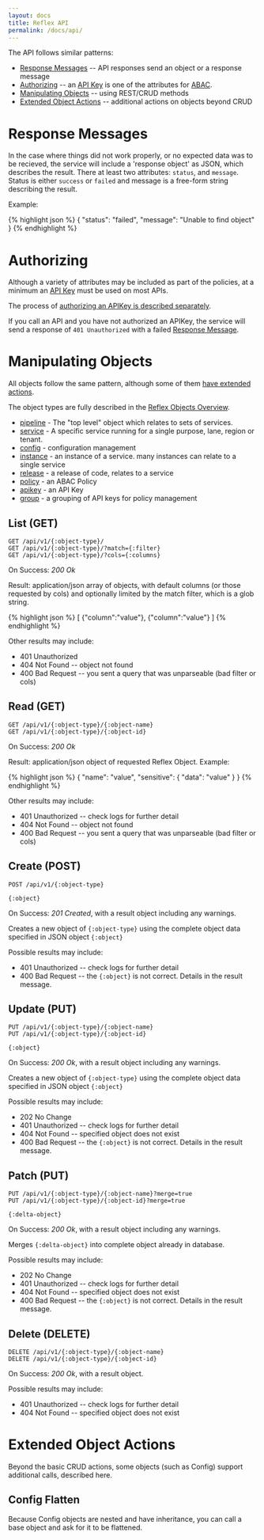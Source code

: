 ```yaml
---
layout: docs
title: Reflex API
permalink: /docs/api/
---
```


The API follows similar patterns:

* [Response Messages](#response-messages) -- API responses send an object or a response message
* [Authorizing](#authorizing) -- an [API Key](/docs/apikeys/) is one of the attributes for [ABAC](/docs/abac/).
* [Manipulating Objects](#manipulating-objects) -- using REST/CRUD methods
* [Extended Object Actions](#extended-object-actions) -- additional actions on objects beyond CRUD

# Response Messages

In the case where things did not work properly, or no expected data was to be recieved, the service will include a 'response object'
as JSON, which describes the result.  There at least two attributes: `status`, and `message`.   Status is either `success` or `failed` and
message is a free-form string describing the result.

Example:

{% highlight json %}
    {
        "status": "failed",
        "message": "Unable to find object"
    }
{% endhighlight %}

# Authorizing

Although a variety of attributes may be included as part of the policies, at a minimum an [API Key](/docs/apikeys/) must be used on most APIs.

The process of [authorizing an APIKey is described separately](/docs/apikeys).

If you call an API and you have not authorized an APIKey, the service will send a response of `401 Unauthorized` with a failed [Response Message](#response-messages).

# Manipulating Objects

All objects follow the same pattern, although some of them [have extended actions](#extended-object-actions).

The object types are fully described in the [Reflex Objects Overview](/docs/objects/).

* [pipeline](/docs/objects#pipeline) - The "top level" object which relates to sets of services.
* [service](/docs/objects#service) - A specific service running for a single purpose, lane, region or tenant.
* [config](/docs/objects#config) - configuration management
* [instance](/docs/objects#instance) - an instance of a service.  many instances can relate to a single service
* [release](/docs/objects#release) - a release of code, relates to a service
* [policy](/docs/objects#policy) - an ABAC Policy
* [apikey](/docs/objects#apikey) - an API Key
* [group](/docs/objects#group) - a grouping of API keys for policy management

## List (GET)

	GET /api/v1/{:object-type}/
	GET /api/v1/{:object-type}/?match={:filter}
	GET /api/v1/{:object-type}/?cols={:columns}

On Success: *200 Ok*

Result: application/json array of objects, with default columns (or those requested by cols) and optionally limited by the match filter, which is a glob string.

{% highlight json %}
[
    {"column":"value"},
    {"column":"value"}
]
{% endhighlight %}

Other results may include:

* 401 Unauthorized
* 404 Not Found -- object not found
* 400 Bad Request --  you sent a query that was unparseable (bad filter or cols)

## Read (GET)

	GET /api/v1/{:object-type}/{:object-name}
	GET /api/v1/{:object-type}/{:object-id}

On Success: *200 Ok*

Result: application/json object of requested Reflex Object. Example:

{% highlight json %}
{
    "name": "value",
    "sensitive": {
        "data": "value"
    }
}
{% endhighlight %}

Other results may include:

* 401 Unauthorized -- check logs for further detail
* 404 Not Found -- object not found
* 400 Bad Request --  you sent a query that was unparseable (bad filter or cols)

## Create (POST)

	POST /api/v1/{:object-type}
	
	{:object}

On Success: *201 Created*, with a result object including any warnings.

Creates a new object of `{:object-type}` using the complete object data specified in JSON object `{:object}`

Possible results may include:

* 401 Unauthorized -- check logs for further detail
* 400 Bad Request -- the `{:object}` is not correct.  Details in the result message.

## Update (PUT)

	PUT /api/v1/{:object-type}/{:object-name}
	PUT /api/v1/{:object-type}/{:object-id}

	{:object}

On Success: *200 Ok*, with a result object including any warnings.

Creates a new object of `{:object-type}` using the complete object data specified in JSON object `{:object}`

Possible results may include:

* 202 No Change
* 401 Unauthorized -- check logs for further detail
* 404 Not Found -- specified object does not exist
* 400 Bad Request -- the `{:object}` is not correct.  Details in the result message.

## Patch (PUT)

	PUT /api/v1/{:object-type}/{:object-name}?merge=true
	PUT /api/v1/{:object-type}/{:object-id}?merge=true

	{:delta-object}

On Success: *200 Ok*, with a result object including any warnings.

Merges `{:delta-object}` into complete object already in database.

Possible results may include:

* 202 No Change
* 401 Unauthorized -- check logs for further detail
* 404 Not Found -- specified object does not exist
* 400 Bad Request -- the `{:object}` is not correct.  Details in the result message.

## Delete (DELETE)

	DELETE /api/v1/{:object-type}/{:object-name}
	DELETE /api/v1/{:object-type}/{:object-id}

On Success: *200 Ok*, with a result object.

Possible results may include:

* 401 Unauthorized -- check logs for further detail
* 404 Not Found -- specified object does not exist

# Extended Object Actions

Beyond the basic CRUD actions, some objects (such as Config) support additional calls, described here.

## Config Flatten

Because Config objects are nested and have inheritance, you can call a base object and ask for it to be flattened.


